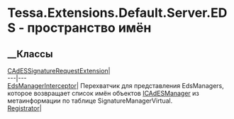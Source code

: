 # Tessa.Extensions.Default.Server.EDS - пространство имён
## __Классы
[CAdESSignatureRequestExtension](T_Tessa_Extensions_Default_Server_EDS_CAdESSignatureRequestExtension.htm)|  
---|---  
[EdsManagerInterceptor](T_Tessa_Extensions_Default_Server_EDS_EdsManagerInterceptor.htm)|
Перехватчик для представления EdsManagers, которое возвращает список имён
объектов [ICAdESManager](T_Tessa_Platform_EDS_ICAdESManager.htm) из
метаинформации по таблице SignatureManagerVirtual.  
[Registrator](T_Tessa_Extensions_Default_Server_EDS_Registrator.htm)|
